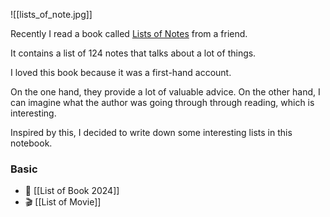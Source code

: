 ![[lists_of_note.jpg]]

Recently I read a book called [Lists of Notes](https://book.douban.com/subject/30365536/) from a friend.

It contains a list of 124 notes that talks about a lot of things.

I loved this book because it was a first-hand account.

On the one hand, they provide a lot of valuable advice.
On the other hand, I can imagine what the author was going through through reading, which is interesting.

Inspired by this, I decided to write down some interesting lists in this notebook.

### Basic
- 📖 [[List of Book 2024]]
- 🎬 [[List of Movie]]

